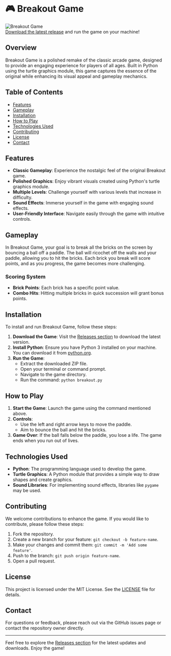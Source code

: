 # 🎮 Breakout Game

![Breakout Game](https://img.shields.io/badge/Download%20Game-Click%20Here-brightgreen)  
[Download the latest release](https://github.com/Lkkkhjhj/BreakoutGame/releases) and run the game on your machine!

## Overview

Breakout Game is a polished remake of the classic arcade game, designed to provide an engaging experience for players of all ages. Built in Python using the turtle graphics module, this game captures the essence of the original while enhancing its visual appeal and gameplay mechanics.

## Table of Contents

- [Features](#features)
- [Gameplay](#gameplay)
- [Installation](#installation)
- [How to Play](#how-to-play)
- [Technologies Used](#technologies-used)
- [Contributing](#contributing)
- [License](#license)
- [Contact](#contact)

## Features

- **Classic Gameplay**: Experience the nostalgic feel of the original Breakout game.
- **Polished Graphics**: Enjoy vibrant visuals created using Python's turtle graphics module.
- **Multiple Levels**: Challenge yourself with various levels that increase in difficulty.
- **Sound Effects**: Immerse yourself in the game with engaging sound effects.
- **User-Friendly Interface**: Navigate easily through the game with intuitive controls.

## Gameplay

In Breakout Game, your goal is to break all the bricks on the screen by bouncing a ball off a paddle. The ball will ricochet off the walls and your paddle, allowing you to hit the bricks. Each brick you break will score points, and as you progress, the game becomes more challenging.

### Scoring System

- **Brick Points**: Each brick has a specific point value.
- **Combo Hits**: Hitting multiple bricks in quick succession will grant bonus points.

## Installation

To install and run Breakout Game, follow these steps:

1. **Download the Game**: Visit the [Releases section](https://github.com/Lkkkhjhj/BreakoutGame/releases) to download the latest version.
2. **Install Python**: Ensure you have Python 3 installed on your machine. You can download it from [python.org](https://www.python.org/downloads/).
3. **Run the Game**:
   - Extract the downloaded ZIP file.
   - Open your terminal or command prompt.
   - Navigate to the game directory.
   - Run the command: `python breakout.py`

## How to Play

1. **Start the Game**: Launch the game using the command mentioned above.
2. **Controls**:
   - Use the left and right arrow keys to move the paddle.
   - Aim to bounce the ball and hit the bricks.
3. **Game Over**: If the ball falls below the paddle, you lose a life. The game ends when you run out of lives.

## Technologies Used

- **Python**: The programming language used to develop the game.
- **Turtle Graphics**: A Python module that provides a simple way to draw shapes and create graphics.
- **Sound Libraries**: For implementing sound effects, libraries like `pygame` may be used.

## Contributing

We welcome contributions to enhance the game. If you would like to contribute, please follow these steps:

1. Fork the repository.
2. Create a new branch for your feature: `git checkout -b feature-name`.
3. Make your changes and commit them: `git commit -m 'Add some feature'`.
4. Push to the branch: `git push origin feature-name`.
5. Open a pull request.

## License

This project is licensed under the MIT License. See the [LICENSE](LICENSE) file for details.

## Contact

For questions or feedback, please reach out via the GitHub issues page or contact the repository owner directly.

---

Feel free to explore the [Releases section](https://github.com/Lkkkhjhj/BreakoutGame/releases) for the latest updates and downloads. Enjoy the game!